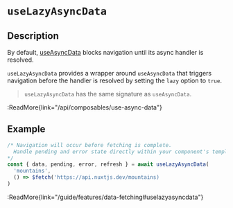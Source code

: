 # `useLazyAsyncData`

## Description

By default, [useAsyncData](/api/composables/use-async-data) blocks navigation until its async handler is resolved.

`useLazyAsyncData` provides a wrapper around `useAsyncData` that triggers navigation before the handler is resolved by setting the `lazy` option to `true`.

> `useLazyAsyncData` has the same signature as `useAsyncData`.

:ReadMore{link="/api/composables/use-async-data"}

## Example

```ts
/* Navigation will occur before fetching is complete.
  Handle pending and error state directly within your component's template
*/
const { data, pending, error, refresh } = await useLazyAsyncData(
  'mountains',
  () => $fetch('https://api.nuxtjs.dev/mountains)
)
```

:ReadMore{link="/guide/features/data-fetching#uselazyasyncdata"}
